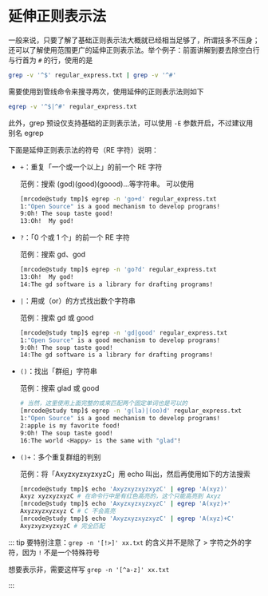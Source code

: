 # 延伸正则表示法

一般来说，只要了解了基础正则表示法大概就已经相当足够了，所谓技多不压身；还可以了解使用范围更广的延伸正则表示法。举个例子：前面讲解到要去除空白行与行首为 `#` 的行，使用的是

```bash
grep -v '^$' regular_express.txt | grep -v '^#'
```

需要使用到管线命令来搜寻两次，使用延伸的正则表示法则如下

```bash
egrep -v '^$|^#' regular_express.txt
```

此外，grep 预设仅支持基础的正则表示法，可以使用 `-E` 参数开启，不过建议用别名 egrep

下面是延伸正则表示法的符号（RE 字符）说明：

- `+`：重复「一个或一个以上」的前一个 RE 字符

  范例：搜索 (god)(good)(goood)...等字符串。 可以使用 

  ```bash
  [mrcode@study tmp]$ egrep -n 'go+d' regular_express.txt 
  1:"Open Source" is a good mechanism to develop programs!
  9:Oh! The soup taste good!
  13:Oh!  My god!
  ```

- `?`：「0 个或 1 个」的前一个 RE 字符

  范例：搜索 gd、god 

  ```bash
  [mrcode@study tmp]$ egrep -n 'go?d' regular_express.txt 
  13:Oh!  My god!
  14:The gd software is a library for drafting programs!
  ```

- `|`：用或（or）的方式找出数个字符串

  范例：搜索 gd 或 good 

  ```bash
  [mrcode@study tmp]$ egrep -n 'gd|good' regular_express.txt 
  1:"Open Source" is a good mechanism to develop programs!
  9:Oh! The soup taste good!
  14:The gd software is a library for drafting programs!
  ```

- `()`：找出「群组」字符串

  范例：搜索 glad 或 good 

  ```bash
  # 当然，这里使用上面完整的或来匹配两个固定单词也是可以的
  [mrcode@study tmp]$ egrep -n 'g(la)|(oo)d' regular_express.txt 
  1:"Open Source" is a good mechanism to develop programs!
  2:apple is my favorite food!
  9:Oh! The soup taste good!
  16:The world <Happy> is the same with "glad"!
  ```

- `()+`：多个重复群组的判别

  范例：将「AxyzxyzxyzxyzC」用 echo 叫出，然后再使用如下的方法搜索

  ```bash
  [mrcode@study tmp]$ echo 'AxyzxyzxyzxyzC' | egrep 'A(xyz)'
  Axyz xyzxyzxyzC # 在命令行中是有红色高亮的，这个只能高亮到 Axyz
  [mrcode@study tmp]$ echo 'AxyzxyzxyzxyzC' | egrep 'A(xyz)+'
  Axyzxyzxyzxyz C # C 不会高亮
  [mrcode@study tmp]$ echo 'AxyzxyzxyzxyzC' | egrep 'A(xyz)+C'
  AxyzxyzxyzxyzC # 完全匹配
  ```

::: tip
要特别注意：`grep -n '[!>]' xx.txt` 的含义并不是除了 > 字符之外的字符，因为 `!`  不是一个特殊符号

想要表示非，需要这样写 `grep -n '[^a-z]' xx.txt`

:::